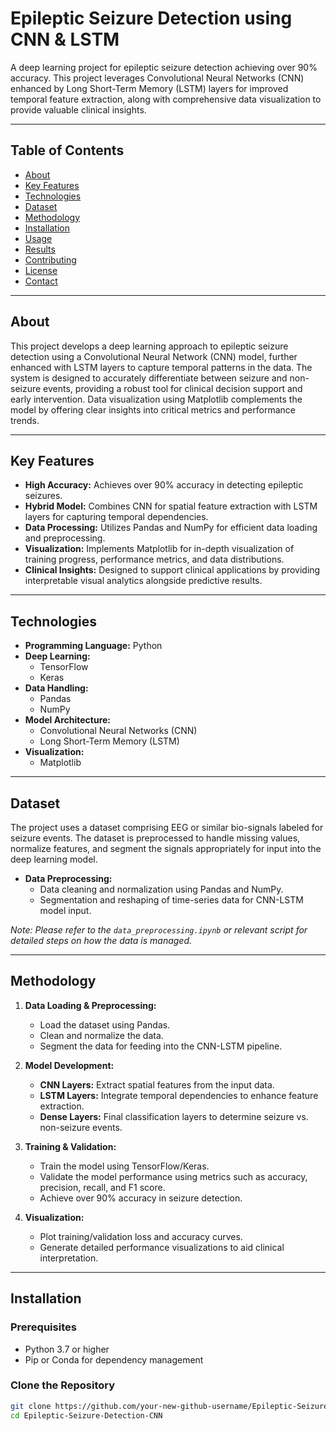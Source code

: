 # Epileptic Seizure Detection using CNN & LSTM

A deep learning project for epileptic seizure detection achieving over 90% accuracy. This project leverages Convolutional Neural Networks (CNN) enhanced by Long Short-Term Memory (LSTM) layers for improved temporal feature extraction, along with comprehensive data visualization to provide valuable clinical insights.

---

## Table of Contents

- [About](#about)
- [Key Features](#key-features)
- [Technologies](#technologies)
- [Dataset](#dataset)
- [Methodology](#methodology)
- [Installation](#installation)
- [Usage](#usage)
- [Results](#results)
- [Contributing](#contributing)
- [License](#license)
- [Contact](#contact)

---

## About

This project develops a deep learning approach to epileptic seizure detection using a Convolutional Neural Network (CNN) model, further enhanced with LSTM layers to capture temporal patterns in the data. The system is designed to accurately differentiate between seizure and non-seizure events, providing a robust tool for clinical decision support and early intervention. Data visualization using Matplotlib complements the model by offering clear insights into critical metrics and performance trends.

---

## Key Features

- **High Accuracy:** Achieves over 90% accuracy in detecting epileptic seizures.
- **Hybrid Model:** Combines CNN for spatial feature extraction with LSTM layers for capturing temporal dependencies.
- **Data Processing:** Utilizes Pandas and NumPy for efficient data loading and preprocessing.
- **Visualization:** Implements Matplotlib for in-depth visualization of training progress, performance metrics, and data distributions.
- **Clinical Insights:** Designed to support clinical applications by providing interpretable visual analytics alongside predictive results.

---

## Technologies

- **Programming Language:** Python
- **Deep Learning:**  
  - TensorFlow
  - Keras
- **Data Handling:**  
  - Pandas
  - NumPy
- **Model Architecture:**  
  - Convolutional Neural Networks (CNN)
  - Long Short-Term Memory (LSTM)
- **Visualization:**  
  - Matplotlib

---

## Dataset

The project uses a dataset comprising EEG or similar bio-signals labeled for seizure events. The dataset is preprocessed to handle missing values, normalize features, and segment the signals appropriately for input into the deep learning model.

- **Data Preprocessing:**  
  - Data cleaning and normalization using Pandas and NumPy.
  - Segmentation and reshaping of time-series data for CNN-LSTM model input.

*Note: Please refer to the `data_preprocessing.ipynb` or relevant script for detailed steps on how the data is managed.*

---

## Methodology

1. **Data Loading & Preprocessing:**  
   - Load the dataset using Pandas.
   - Clean and normalize the data.
   - Segment the data for feeding into the CNN-LSTM pipeline.

2. **Model Development:**  
   - **CNN Layers:** Extract spatial features from the input data.
   - **LSTM Layers:** Integrate temporal dependencies to enhance feature extraction.
   - **Dense Layers:** Final classification layers to determine seizure vs. non-seizure events.
  
3. **Training & Validation:**  
   - Train the model using TensorFlow/Keras.
   - Validate the model performance using metrics such as accuracy, precision, recall, and F1 score.
   - Achieve over 90% accuracy in seizure detection.

4. **Visualization:**  
   - Plot training/validation loss and accuracy curves.
   - Generate detailed performance visualizations to aid clinical interpretation.

---

## Installation

### Prerequisites

- Python 3.7 or higher
- Pip or Conda for dependency management

### Clone the Repository

```bash
git clone https://github.com/your-new-github-username/Epileptic-Seizure-Detection-CNN.git
cd Epileptic-Seizure-Detection-CNN
